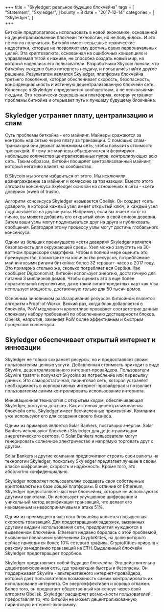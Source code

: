 +++
title = "Skyledger: реальное будущее блокчейна"
tags = [
     "Statement",
     "Skyledger",
 ]
 bounty = 8
 date = "2017-12-14"
 categories = [
       "Skyledger",
 ]     
+++

Биткойн предполагалось использовать в новой экономике, основанной на децентрализованной блокчейн технологии, но не получилось. И это не могло получиться. Биткойн имеет серьезные технические недостатки, которые не позволяют ему достичь своих первоначальных целей. Эта криптовалюта, основанная на ошибочных концепциях и управляемая тягой к наживе, не способна создать новый мир, на который надеялись его пользователи. Разработчики Skycoin поняли, что биткойну суждено было потерпеть неудачу, и попытались найти другое решение. Результатом является Skyledger, платформа блокчейна третьего поколения, которая обеспечивает скорость, безопасность, конфиденциальность и истинную децентрализованную блокчейн сеть. Консенсус в Skyledger определяется сообществом, а не несколькими людьми. Это технически совершенная платформа, которая устраняет проблемы биткойна и открывает путь к лучшему будущему блокчейна.

## Skyledger устраняет плату, централизацию и спам

Суть проблемы биткойна - его майнинг. Майнеры сражаются за контроль над сетью через плату за транзакции. С помощью спам-транзакций они держат заложником сеть, чтобы повысить стоимость транзакций. К тому же майнеры объединяются и формируют небольшое количество централизованных пулов, контролирующих всю сеть. Таким образом, биткойн поощряет централизованный майнинг, который негативо влияет на сообщество.

В Skycoin мы хотели избавиться от этого. Мы исключили вознаграждение за майнинг и комиссию за транзакции. Вместо этого алгоритм консенсуса Skyledger основан на отношениях в сети - «сети доверия» («web of trust»).

Алгоритм консенсуса Skyledger называется Obelisk. Он создает «сеть доверия», в которой каждый узел имеет открытый ключ, и каждый узел подписывается на другие узлы. Например, если вы знаете кого-то лично, вы можете добавить его открытый ключ в свой список доверия. Затем ваши узлы могут подписываться друг на друга и публиковать сообщения. Благодаря этому процессу узлы могут достичь глобального консенсуса.

Одним из больших преимуществ «сети доверия» Skyledger является безопасность для окружающей среды. Узел можно запустить на 30-ваттном процессоре смартфона. Чтобы в полной мере оценить это преимущество, посмотрите на количество ресурсов, потребляемое майнинговыми ригами биткойна: более 32 тераватт-часов в 2017 году. Это примерно столько же, сколько потребляет вся Сербия. Как сообщает Digiconomist, биткойн использует энергию, достаточную для питания 3 миллионов домов. Чтобы оценить это в еще более поразительной перспективе, даже такой гигант кредитных карт как Visa использует мощность, достаточную только для 50 тысяч домов.

Основным виновником разбазаривания ресурсов биткойном является алгоритм «Proof-of-Work». Всякий раз, когда блок добавляется в блокчейн, PoW медленно и кропотливо проверяет соответствие данных сложному набору требований по обеспечению достоверности блоков. Obelisk, напротив, заменяет PoW более эффективным и быстрым процессом консенсуса.

## Skyledger обеспечивает открытый интернет и инновации

Skyledger не только сохраняет ресурсы, но и предоставляет своим пользователям ценные услуги. Добавленная стоимость приходит в виде Skywire, децентрализованного интернет-провайдера. Пользователи Skywire тратят и получают Skycoins за потребление или пересылку данных. Это самодостаточная, пиринговая сеть, которая устраняет необходимость в корпоративных интернет-провайдерах и позволяет пользователям самим контролировать использование интернета.

Инновационная технология с открытым кодом, обеспечивающая Skyledger, доступна для всех. Как истинная децентрализованная блокчейн сеть, Skyledger имеет бесчисленные применения. Компании уже используют его для создания своего бизнеса.

Одним из примеров является Solar Bankers, поставщик энергии. Solar Bankers используют блокчейн Skyledger для децентрализации энергетического сектора. С Solar Bankers пользователи могут генерировать солнечное электричество и напрямую торговать друг с другом.

Solar Bankers и другие компании предпочитают строить свои валюты на технологии Skyledger, поскольку Skyledger предлагает лучшее в своем классе шифрование, скорость и надежность. Кроме того, это абсолютно конфиденциально.

Skyledger позволяет пользователям создавать свои собственные криптовалюты на базе общей платформы. В отличие от Ethereum, Skyledger предоставляет частные блокчейны, которые не используются другими валютами. Он использует улучшенное шифрование и уникальный метод верификации транзакций, что делает его неизменным и невосприимчивым к атаке 51%.

Одним из преимуществ частного блокчейна является повышенная скорость транзакций. Для предотвращения задержек, вызванных другими видами использования сети, предприятия нуждаются в выделенном блокчейне. Ethereum недавно боролась с этой проблемой, вызванной повальным увлечением CryptoKittes, на долю которого сейчас приходится более 10% сетевого трафика. CryptoKitties привела к резкому замедлению транзакций на ETH. Выделенный блокчейн Skyledger предотвращает подобное.

Skyledger представляет собой будущее блокчейна. Это действительно децентрализованная сеть, где транзакции быстры и безопасны. Он поддерживает Skywire - альтернативного интернет-провайдера, который дает пользователям возможность самим контролировать их использование интернета. Он энергоэффективен и хорошо отлажен. Более того, он предлагает общественный консенсус через свой алгоритм Obelisk. Skyledger расширяет возможности пользователей, предоставляя то, что биткойн не может: децентрализованную, пиринговую интернет-экономику.
